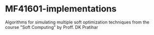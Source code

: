 # MF41601-implementations
Algorithms for simulating multiple soft optimization techniques from the course "Soft Computing" by Proff. DK Pratihar
